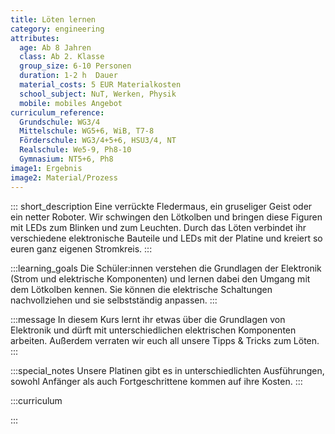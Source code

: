 ```yaml
---
title: Löten lernen
category: engineering
attributes:
  age: Ab 8 Jahren
  class: Ab 2. Klasse
  group_size: 6-10 Personen
  duration: 1-2 h  Dauer
  material_costs: 5 EUR Materialkosten
  school_subject: NuT, Werken, Physik
  mobile: mobiles Angebot
curriculum_reference:
  Grundschule: WG3/4  
  Mittelschule: WG5+6, WiB, T7-8
  Förderschule: WG3/4+5+6, HSU3/4, NT   
  Realschule: We5-9, Ph8-10
  Gymnasium: NT5+6, Ph8
image1: Ergebnis
image2: Material/Prozess
---
```

::: short_description
Eine verrückte Fledermaus, ein gruseliger Geist oder ein netter Roboter. Wir schwingen den Lötkolben und bringen diese Figuren mit LEDs zum Blinken und zum Leuchten. Durch das Löten verbindet ihr verschiedene elektronische Bauteile und LEDs mit der Platine und kreiert so euren ganz eigenen Stromkreis.
:::

:::learning_goals
Die Schüler:innen verstehen die Grundlagen der Elektronik (Strom und elektrische Komponenten) und lernen dabei den Umgang mit dem Lötkolben kennen. Sie können die elektrische Schaltungen nachvollziehen und sie selbstständig anpassen.
:::

:::message
In diesem Kurs lernt ihr etwas über die Grundlagen von Elektronik und dürft mit unterschiedlichen elektrischen Komponenten arbeiten. Außerdem verraten wir euch all unsere Tipps & Tricks zum Löten.
:::

:::special_notes
Unsere Platinen gibt es in unterschiedlichten Ausführungen, sowohl Anfänger als auch Fortgeschrittene kommen auf ihre Kosten.
:::

:::curriculum

:::
